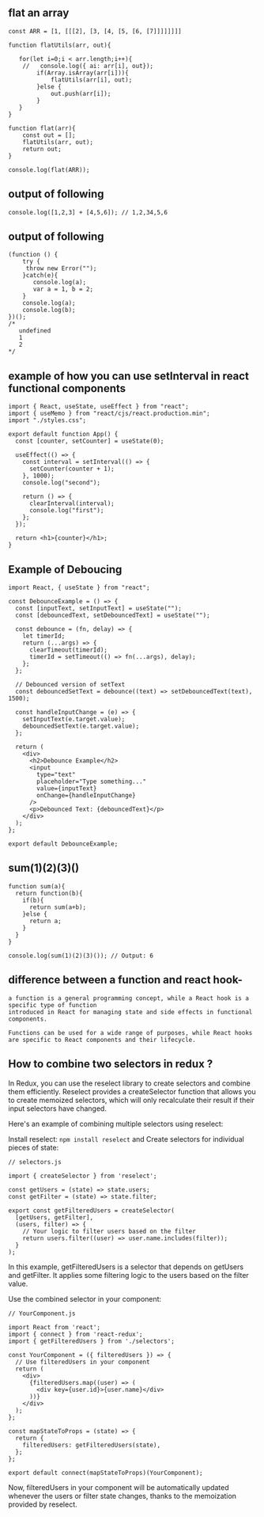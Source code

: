 ## flat an array
```
const ARR = [1, [[[2], [3, [4, [5, [6, [7]]]]]]]]

function flatUtils(arr, out){
   
   for(let i=0;i < arr.length;i++){
    //   console.log({ ai: arr[i], out});
        if(Array.isArray(arr[i])){
            flatUtils(arr[i], out);
        }else {
            out.push(arr[i]);
        }
   } 
}

function flat(arr){
    const out = [];
    flatUtils(arr, out);
    return out;
}

console.log(flat(ARR));
```
## output of following
```
console.log([1,2,3] + [4,5,6]); // 1,2,34,5,6
```

## output of following
```
(function () {
    try {
     throw new Error("");
    }catch(e){
       console.log(a);
       var a = 1, b = 2;	
    }
    console.log(a);
    console.log(b); 	 	
})();
/*
   undefined
   1
   2
*/
```
## example of how you can use setInterval in react functional components
```
import { React, useState, useEffect } from "react";
import { useMemo } from "react/cjs/react.production.min";
import "./styles.css";

export default function App() {
  const [counter, setCounter] = useState(0);

  useEffect(() => {
    const interval = setInterval(() => {
      setCounter(counter + 1);
    }, 1000);
    console.log("second");

    return () => {
      clearInterval(interval);
      console.log("first");
    };
  });

  return <h1>{counter}</h1>;
}

```

## Example of Deboucing
```
import React, { useState } from "react";

const DebounceExample = () => {
  const [inputText, setInputText] = useState("");
  const [debouncedText, setDebouncedText] = useState("");

  const debounce = (fn, delay) => {
    let timerId;
    return (...args) => {
      clearTimeout(timerId);
      timerId = setTimeout(() => fn(...args), delay);
    };
  };

  // Debounced version of setText
  const debouncedSetText = debounce((text) => setDebouncedText(text), 1500);

  const handleInputChange = (e) => {
    setInputText(e.target.value);
    debouncedSetText(e.target.value);
  };

  return (
    <div>
      <h2>Debounce Example</h2>
      <input
        type="text"
        placeholder="Type something..."
        value={inputText}
        onChange={handleInputChange}
      />
      <p>Debounced Text: {debouncedText}</p>
    </div>
  );
};

export default DebounceExample;
```

## sum(1)(2)(3)()
```
function sum(a){
  return function(b){
    if(b){
      return sum(a+b);
    }else {
      return a;
    }
  }
}

console.log(sum(1)(2)(3)()); // Output: 6
```

## difference between a function and react hook-
```
a function is a general programming concept, while a React hook is a specific type of function
introduced in React for managing state and side effects in functional components.

Functions can be used for a wide range of purposes, while React hooks are specific to React components and their lifecycle.
```

## How to combine two selectors in redux ?
In Redux, you can use the reselect library to create selectors and combine them efficiently. Reselect provides a createSelector function that allows you to create memoized selectors, which will only recalculate their result if their input selectors have changed.

Here's an example of combining multiple selectors using reselect:

Install reselect:
```npm install reselect``` and
Create selectors for individual pieces of state:
```
// selectors.js

import { createSelector } from 'reselect';

const getUsers = (state) => state.users;
const getFilter = (state) => state.filter;

export const getFilteredUsers = createSelector(
  [getUsers, getFilter],
  (users, filter) => {
    // Your logic to filter users based on the filter
    return users.filter((user) => user.name.includes(filter));
  }
);
```
In this example, getFilteredUsers is a selector that depends on getUsers and getFilter. It applies some filtering logic to the users based on the filter value.

Use the combined selector in your component:
```
// YourComponent.js

import React from 'react';
import { connect } from 'react-redux';
import { getFilteredUsers } from './selectors';

const YourComponent = ({ filteredUsers }) => {
  // Use filteredUsers in your component
  return (
    <div>
      {filteredUsers.map((user) => (
        <div key={user.id}>{user.name}</div>
      ))}
    </div>
  );
};

const mapStateToProps = (state) => {
  return {
    filteredUsers: getFilteredUsers(state),
  };
};

export default connect(mapStateToProps)(YourComponent);
```
Now, filteredUsers in your component will be automatically updated whenever the users or filter state changes, thanks to the memoization provided by reselect.
